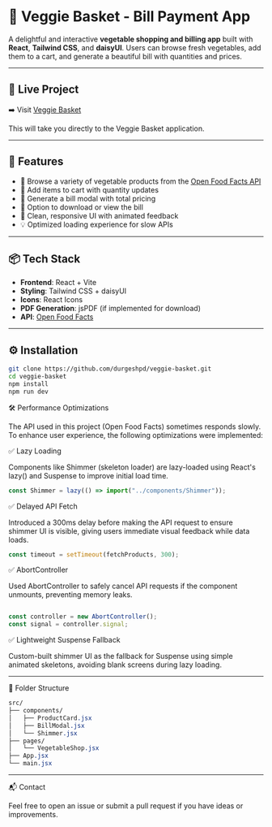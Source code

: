 # 🥕 Veggie Basket - Bill Payment App

A delightful and interactive **vegetable shopping and billing app** built with **React**, **Tailwind CSS**, and **daisyUI**. Users can browse fresh vegetables, add them to a cart, and generate a beautiful bill with quantities and prices.

---

## 🔗 Live Project

➡️ Visit [Veggie Basket](https://veggie-basket.vercel.app/)

This will take you directly to the Veggie Basket application.

---

## 🚀 Features

- 🍅 Browse a variety of vegetable products from the [Open Food Facts API](https://world.openfoodfacts.org/)
- 🛒 Add items to cart with quantity updates
- 📄 Generate a bill modal with total pricing
- 🧾 Option to download or view the bill
- 🎨 Clean, responsive UI with animated feedback
- 💡 Optimized loading experience for slow APIs

---

## 📦 Tech Stack

- **Frontend**: React + Vite
- **Styling**: Tailwind CSS + daisyUI
- **Icons**: React Icons
- **PDF Generation**: jsPDF (if implemented for download)
- **API**: [Open Food Facts](https://world.openfoodfacts.org/)

---

## ⚙️ Installation

```bash
git clone https://github.com/durgeshpd/veggie-basket.git
cd veggie-basket
npm install
npm run dev
```

🛠 Performance Optimizations

The API used in this project (Open Food Facts) sometimes responds slowly. To enhance user experience, the following optimizations were implemented:

✅ Lazy Loading

Components like Shimmer (skeleton loader) are lazy-loaded using React's lazy() and Suspense to improve initial load time.

```js
const Shimmer = lazy(() => import("../components/Shimmer"));
```
✅ Delayed API Fetch

Introduced a 300ms delay before making the API request to ensure shimmer UI is visible, giving users immediate visual feedback while data loads.

```js
const timeout = setTimeout(fetchProducts, 300);
```
✅ AbortController

Used AbortController to safely cancel API requests if the component unmounts, preventing memory leaks.

```js

const controller = new AbortController();
const signal = controller.signal;
```
✅ Lightweight Suspense Fallback

Custom-built shimmer UI as the fallback for Suspense using simple animated skeletons, avoiding blank screens during lazy loading.

---

📁 Folder Structure
```css
src/
├── components/
│   ├── ProductCard.jsx
│   ├── BillModal.jsx
│   └── Shimmer.jsx
├── pages/
│   └── VegetableShop.jsx
├── App.jsx
└── main.jsx
```
---

📬 Contact

Feel free to open an issue or submit a pull request if you have ideas or improvements.
